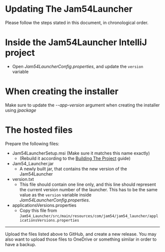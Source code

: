 # Updating The Jam54Launcher
Please follow the steps stated in this document, in chronological order.

# Inside the Jam54Launcher IntelliJ project
- Open *Jam54LauncherConfig.properties*, and update the `version` variable

# When creating the installer
Make sure to update the *--app-version* argument when creating the installer using *jpackage*

# The hosted files
Prepare the following files:
- Jam54LauncherSetup.msi (Make sure it matches this name exactly)
    - (Rebuild it according to the [Building The Project](./BuildingTheProject.md) guide)
- Jam54_Launcher.jar
    - A newly built jar, that contains the new version of the Jam54Launcher
- version.txt
    - This file should contain one line only, and this line should represent the current version number of the launcher. This has to be the same value as the `version` variable inside *Jam54LauncherConfig.properties*.
- applicationsVersions.properties
    - Copy this file from `Jam54_Launcher/src/main/resources/com/jam54/jam54_launcher/applicationsVersions.properties`

---

Upload the files listed above to GitHub, and create a new release. You may also want to upload those files to OneDrive or something similar in order to have a backup.
